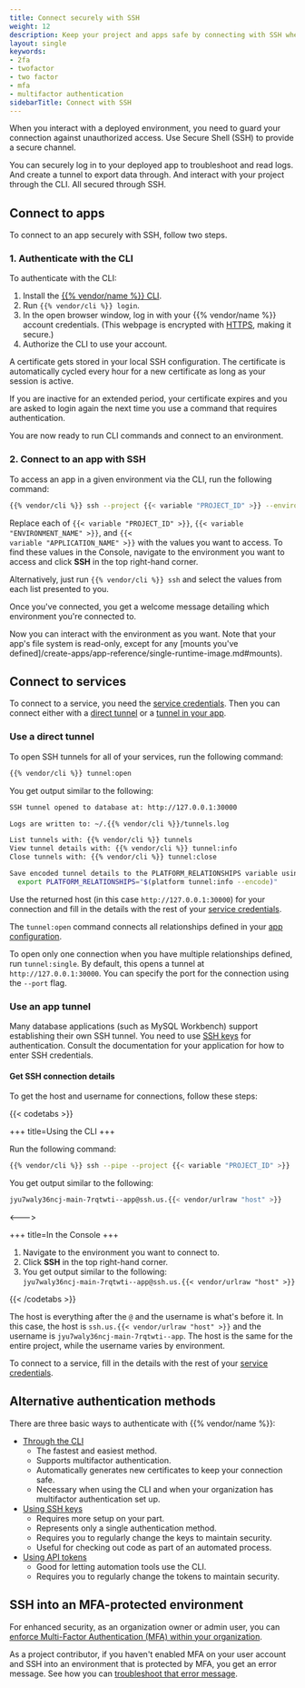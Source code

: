```yaml
---
title: Connect securely with SSH
weight: 12
description: Keep your project and apps safe by connecting with SSH when you're interacting with your deployed environments or using the {{% vendor/name %}} CLI.
layout: single
keywords:
- 2fa
- twofactor
- two factor
- mfa
- multifactor authentication
sidebarTitle: Connect with SSH
---
```


When you interact with a deployed environment, you need to guard your connection against unauthorized access.
Use Secure Shell (SSH) to provide a secure channel.

You can securely log in to your deployed app to troubleshoot and read logs.
And create a tunnel to export data through.
And interact with your project through the CLI.
All secured through SSH.

## Connect to apps

To connect to an app securely with SSH, follow two steps.

### 1. Authenticate with the CLI

To authenticate with the CLI:

1. Install the [{{% vendor/name %}} CLI](/administration/cli/_index.md).
2. Run `{{% vendor/cli %}} login`.
3. In the open browser window, log in with your {{% vendor/name %}} account credentials.
   (This webpage is encrypted with [HTTPS](/define-routes/https.md), making it secure.)
4. Authorize the CLI to use your account.

A certificate gets stored in your local SSH configuration.
The certificate is automatically cycled every hour for a new certificate as long as your session is active.

If you are inactive for an extended period,
your certificate expires and you are asked to login again the next time you use a command that requires authentication.

You are now ready to run CLI commands and connect to an environment.

### 2. Connect to an app with SSH

To access an app in a given environment via the CLI, run the following command:

```bash
{{% vendor/cli %}} ssh --project {{< variable "PROJECT_ID" >}} --environment {{< variable "ENVIRONMENT_NAME" >}} --app {{< variable "APPLICATION_NAME" >}}
```

Replace each of <code>{{< variable "PROJECT_ID" >}}</code>, <code>{{< variable "ENVIRONMENT_NAME" >}}</code>, and <code>{{< variable "APPLICATION_NAME" >}}</code> with the values you want to access.
To find these values in the Console,
navigate to the environment you want to access and click **SSH** in the top right-hand corner.

Alternatively, just run `{{% vendor/cli %}} ssh` and select the values from each list presented to you.

Once you've connected, you get a welcome message detailing which environment you're connected to.

Now you can interact with the environment as you want.
Note that your app's file system is read-only,
except for any [mounts you've defined]/create-apps/app-reference/single-runtime-image.md#mounts).

## Connect to services

To connect to a service, you need the [service credentials](../../add-services/_index.md#connect-to-a-service).
Then you can connect either with a [direct tunnel](#use-a-direct-tunnel) or a [tunnel in your app](#use-an-app-tunnel).

### Use a direct tunnel

To open SSH tunnels for all of your services, run the following command:

```bash
{{% vendor/cli %}} tunnel:open
```

You get output similar to the following:

```bash
SSH tunnel opened to database at: http://127.0.0.1:30000

Logs are written to: ~/.{{% vendor/cli %}}/tunnels.log

List tunnels with: {{% vendor/cli %}} tunnels
View tunnel details with: {{% vendor/cli %}} tunnel:info
Close tunnels with: {{% vendor/cli %}} tunnel:close

Save encoded tunnel details to the PLATFORM_RELATIONSHIPS variable using:
  export PLATFORM_RELATIONSHIPS="$(platform tunnel:info --encode)"
```

Use the returned host (in this case `http://127.0.0.1:30000`) for your connection
and fill in the details with the rest of your [service credentials](../../add-services/_index.md#connect-to-a-service).

The `tunnel:open` command connects all relationships defined in your [app configuration](../../create-apps/_index.md).

To open only one connection when you have multiple relationships defined, run `tunnel:single`.
By default, this opens a tunnel at `http://127.0.0.1:30000`.
You can specify the port for the connection using the `--port` flag.

### Use an app tunnel

Many database applications (such as MySQL Workbench) support establishing their own SSH tunnel.
You need to use [SSH keys](./ssh-keys.md) for authentication.
Consult the documentation for your application for how to enter SSH credentials.

#### Get SSH connection details

To get the host and username for connections, follow these steps:

{{< codetabs >}}

+++
title=Using the CLI
+++

Run the following command:

```bash
{{% vendor/cli %}} ssh --pipe --project {{< variable "PROJECT_ID" >}}
```

You get output similar to the following:

```bash
jyu7waly36ncj-main-7rqtwti--app@ssh.us.{{< vendor/urlraw "host" >}}
```

<--->

+++
title=In the Console
+++

1. Navigate to the environment you want to connect to.
2. Click **SSH** in the top right-hand corner.
3. You get output similar to the following:</br>
   `jyu7waly36ncj-main-7rqtwti--app@ssh.us.{{< vendor/urlraw "host" >}}`

{{< /codetabs >}}

The host is everything after the `@` and the username is what's before it.
In this case, the host is `ssh.us.{{< vendor/urlraw "host" >}}` and the username is `jyu7waly36ncj-main-7rqtwti--app`.
The host is the same for the entire project, while the username varies by environment.

To connect to a service, fill in the details with the rest of your [service credentials](../../add-services/_index.md#connect-to-a-service).

## Alternative authentication methods

There are three basic ways to authenticate with {{% vendor/name %}}:

* [Through the CLI](#1-authenticate-with-the-cli)
  * The fastest and easiest method.
  * Supports multifactor authentication.
  * Automatically generates new certificates to keep your connection safe.
  * Necessary when using the CLI and when your organization has multifactor authentication set up.
* [Using SSH keys](./ssh-keys.md)
  * Requires more setup on your part.
  * Represents only a single authentication method.
  * Requires you to regularly change the keys to maintain security.
  * Useful for checking out code as part of an automated process.
* [Using API tokens](../../administration/cli/api-tokens.md)
  * Good for letting automation tools use the CLI.
  * Requires you to regularly change the tokens to maintain security.

## SSH into an MFA-protected environment

For enhanced security, as an organization owner or admin user,
you can [enforce Multi-Factor Authentication (MFA) within your organization](/administration/security/mfa.md#enforce-mfa-within-your-organization).

As a project contributor, if you haven't enabled MFA on your user account and SSH into an environment that is protected by MFA,
you get an error message. See how you can [troubleshoot that error message](/development/ssh/troubleshoot-ssh.md#mfa-related-error-message).